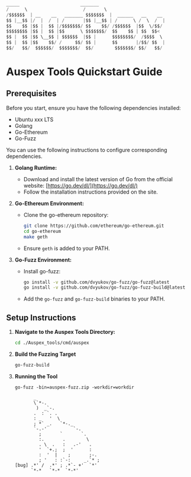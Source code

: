 ```python
_____                       _______                                             /\_____/\
/      \                     /       \                                         /  o   o  \
/$$$$$$  | __    __   _______ $$$$$$$  |  ______   __    __                   ( ==  ^  == )
$$ |__$$ |/  |  /  | /       |$$ |__$$ | /      \ /  \  /  |                   )         (
$$    $$ |$$ |  $$ |/$$$$$$$/ $$    $$/ /$$$$$$  |$$  \/$$/                   (           )
$$$$$$$$ |$$ |  $$ |$$      \ $$$$$$$/  $$    $$ | $$  $$<                   ( (  )   (  ) ) 
$$ |  $$ |$$ \__$$ | $$$$$$  |$$ |      $$$$$$$$/  /$$$$  \                 (__(__)___(__)__)
$$ |  $$ |$$    $$/ /     $$/ $$ |      $$       |/$$/ $$  |                  ===========      
$$/   $$/  $$$$$$/  $$$$$$$/  $$/        $$$$$$$/ $$/   $$/                   ===========    
```


# Auspex Tools Quickstart Guide

## Prerequisites

Before you start, ensure you have the following dependencies installed:

- Ubuntu xxx LTS
- Golang
- Go-Ethereum
- Go-Fuzz

You can use the following instructions to configure corresponding dependencies.

1. **Golang Runtime:**
   - Download and install the latest version of Go from the official website: [https://go.dev/dl/](https://go.dev/dl/)
   - Follow the installation instructions provided on the site.

2. **Go-Ethereum Environment:**
   - Clone the go-ethereum repository:
     ```sh
     git clone https://github.com/ethereum/go-ethereum.git
     cd go-ethereum
     make geth
     ```
   - Ensure `geth` is added to your PATH.

3. **Go-Fuzz Environment:**
   - Install go-fuzz:
     ```sh
     go install -v github.com/dvyukov/go-fuzz/go-fuzz@latest
     go install -v github.com/dvyukov/go-fuzz/go-fuzz-build@latest
     ```
   - Add the `go-fuzz` and `go-fuzz-build` binaries to your PATH.

## Setup Instructions

1. **Navigate to the Auspex Tools Directory:**
   ```sh
   cd ./Auspex_tools/cmd/auspex
   ```

2. **Build the Fuzzing Target**
   ```sh
   go-fuzz-build
   ```

3. **Running the Tool**
   ```shell
   go-fuzz -bin=auspex-fuzz.zip -workdir=workdir
   ```
   ```shell
          _                        
          \`*-.                    
           )  _`-.                 
          .  : `. .                
          : _   '  \               
          ; *` _.   `*-._          
          `-.-'          `-.       
            ;       `       `.     
            :.       .        \    
            . \  .   :   .-'   .   
            '  `+.;  ;  '      :   
            :  '  |    ;       ;-. 
            ; '   : :`-:     _.`* ;
   [bug] .*' /  .*' ; .*`- +'  `*' 
         `*-*   `*-*  `*-*'
   ```
